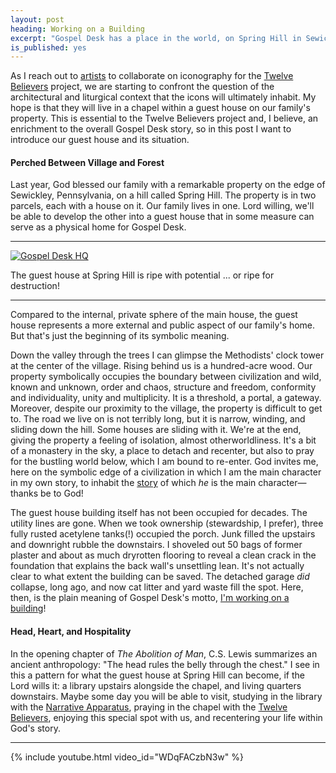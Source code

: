 ```yaml
---
layout: post
heading: Working on a Building
excerpt: "Gospel Desk has a place in the world, on Spring Hill in Sewickley, Pennsylvania, USA."
is_published: yes
---
```


As I reach out to [artists](/updates/2020/first-three-iconographers/) to
collaborate on iconography for the [Twelve Believers](/the-twelve-believers/)
project, we are starting to confront the question of the architectural and
liturgical context that the icons will ultimately inhabit. My hope is that they
will live in a chapel within a guest house on our family's property. This is
essential to the Twelve Believers project and, I believe, an enrichment to the
overall Gospel Desk story, so in this post I want to introduce our guest house
and its situation.


#### Perched Between Village and Forest

Last year, God blessed our family with a remarkable property on the edge of
Sewickley, Pennsylvania, on a hill called Spring Hill. The property is in two
parcels, each with a house on it. Our family lives in one. Lord willing, we'll
be able to develop the other into a guest house that in some measure can serve
as a physical home for Gospel Desk.

---

[![Gospel Desk HQ](../gospel-desk-hq.small.jpg)](../gospel-desk-hq.jpg)

<div class="caption">The guest house at Spring Hill is ripe with potential ...
or ripe for destruction!</div>

---

Compared to the internal, private sphere of the main house, the guest house
represents a more external and public aspect of our family's home. But that's
just the beginning of its symbolic meaning.

Down the valley through the trees I can glimpse the Methodists' clock tower at
the center of the village. Rising behind us is a hundred-acre wood. Our
property symbolically occupies the boundary between civilization and wild,
known and unknown, order and chaos, structure and freedom, conformity and
individuality, unity and multiplicity. It is a threshold, a portal, a gateway.
Moreover, despite our proximity to the village, the property is difficult to
get to. The road we live on is not terribly long, but it is narrow, winding,
and sliding down the hill. Some houses are sliding with it. We're at the end,
giving the property a feeling of isolation, almost otherworldliness. It's a bit
of a monastery in the sky, a place to detach and recenter, but also to pray for
the bustling world below, which I am bound to re-enter. God invites me, here on
the symbolic edge of a civilization in which I am the main character in my own
story, to inhabit the [story](/updates/2020/introducing-gospel-desk/) of which
_he_ is the main character—thanks be to God!

The guest house building itself has not been occupied for decades. The utility
lines are gone. When we took ownership (stewardship, I prefer), three fully
rusted acetylene tanks(!) occupied the porch. Junk filled the upstairs and
downright rubble the downstairs. I shoveled out 50 bags of former plaster and
about as much dryrotten flooring to reveal a clean crack in the foundation that
explains the back wall's unsettling lean.  It's not actually clear to what
extent the building can be saved. The detached garage *did* collapse, long ago,
and now cat litter and yard waste fill the spot. Here, then, is the plain
meaning of Gospel Desk's motto, [I'm working on a
building](/working-on-a-building/)!


#### Head, Heart, and Hospitality

In the opening chapter of <cite>The Abolition of Man</cite>, C.S. Lewis
summarizes an ancient anthropology: "The head rules the belly through the
chest." I see in this a pattern for what the guest house at Spring Hill can
become, if the Lord wills it: a library upstairs alongside the chapel, and
living quarters downstairs. Maybe some day you will be able to visit, studying
in the library with the [Narrative Apparatus](/a-narrative-apparatus), praying
in the chapel with the [Twelve Believers](/the-twelve-believers/), enjoying
this special spot with us, and recentering your life within God's story.

---

{% include youtube.html video_id="WDqFACzbN3w" %}
